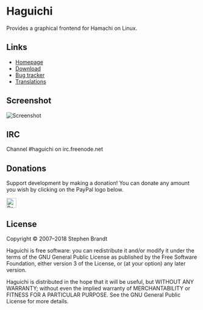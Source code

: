 
  Haguichi
  ========

  Provides a graphical frontend for Hamachi on Linux.


  Links
  -----

   * [Homepage](https://www.haguichi.net)
   * [Download](https://www.haguichi.net/download/)
   * [Bug tracker](https://github.com/ztefn/haguichi/issues)
   * [Translations](https://translations.launchpad.net/haguichi)


  Screenshot
  ----------

  ![Screenshot](https://www.haguichi.net/appdata/screenshot-1.png)


  IRC
  ---

  Channel #haguichi on irc.freenode.net


  Donations
  ---------

  Support development by making a donation! You can donate any amount you wish by clicking on the PayPal logo below.

  [<img src="https://www.paypalobjects.com/webstatic/en_US/i/buttons/PP_logo_h_200x51.png" height="26" alt="PayPal" />](https://www.paypal.me/ztefn)


  License
  -------

  Copyright © 2007–2018 Stephen Brandt

  Haguichi is free software: you can redistribute it and/or modify
  it under the terms of the GNU General Public License as published
  by the Free Software Foundation, either version 3 of the License,
  or (at your option) any later version.

  Haguichi is distributed in the hope that it will be useful, but
  WITHOUT ANY WARRANTY; without even the implied warranty of
  MERCHANTABILITY or FITNESS FOR A PARTICULAR PURPOSE.
  See the GNU General Public License for more details.

